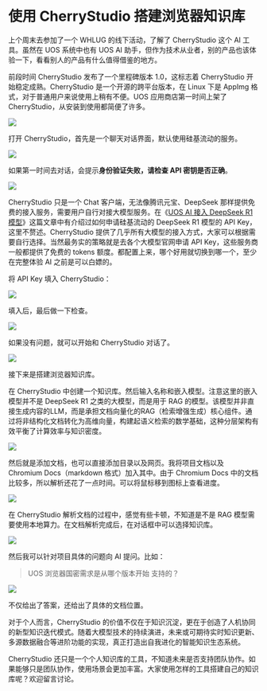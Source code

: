 # 使用 CherryStudio 搭建浏览器知识库

上个周末去参加了一个 WHLUG 的线下活动，了解了 CherryStudio 这个 AI 工具。虽然在 UOS 系统中也有 UOS AI 助手，但作为技术从业者，别的产品也该体验一下，看看别人的产品有什么值得借鉴的地方。

前段时间 CherryStudio 发布了一个里程碑版本 1.0，这标志着 CherryStudio 开始稳定成熟。CherryStudio 是一个开源的跨平台版本，在 Linux 下是 AppImg 格式，对于普通用户来说使用上稍有不便。UOS 应用商店第一时间上架了 CherryStudio，从安装到使用都简便了许多。

![](https://raw.githubusercontent.com/mogoweb/mywritings/master/book_wechat/2025/202503/images/cherry_studio_01.png)

打开 CherryStudio，首先是一个聊天对话界面，默认使用硅基流动的服务。

![](https://raw.githubusercontent.com/mogoweb/mywritings/master/book_wechat/2025/202503/images/cherry_studio_02.png)

如果第一时间去对话，会提示**身份验证失败，请检查 API 密钥是否正确**。

![](https://raw.githubusercontent.com/mogoweb/mywritings/master/book_wechat/2025/202503/images/cherry_studio_03.png)

CherryStudio 只是一个 Chat 客户端，无法像腾讯元宝、DeepSeek 那样提供免费的接入服务，需要用户自行对接大模型服务。在《[UOS AI 接入 DeepSeek R1 模型](https://mp.weixin.qq.com/s/HtCUHedWw_JjfPcrYoIJ8w)》这篇文章中有介绍过如何申请硅基流动的 DeepSeek R1 模型的 API Key，这里不赘述。CherryStudio 提供了几乎所有大模型的接入方式，大家可以根据需要自行选择。当然最务实的策略就是去各个大模型官网申请 API Key，这些服务商一般都提供了免费的 tokens 额度。都配置上来，哪个好用就切换到哪一个，至少在完整体验 AI 之前是可以白嫖的。

将 API Key 填入 CherryStudio：

![](https://raw.githubusercontent.com/mogoweb/mywritings/master/book_wechat/2025/202503/images/cherry_studio_04.png)

填入后，最后做一下检查。

![](https://raw.githubusercontent.com/mogoweb/mywritings/master/book_wechat/2025/202503/images/cherry_studio_05.png)

如果没有问题，就可以开始和 CherryStudio 对话了。

![](https://raw.githubusercontent.com/mogoweb/mywritings/master/book_wechat/2025/202503/images/cherry_studio_06.png)

接下来是搭建浏览器知识库。

在 CherryStudio 中创建一个知识库。然后输入名称和嵌入模型。注意这里的嵌入模型并不是 DeepSeek R1 之类的大模型，而是用于 RAG 的模型。该模型并非直接生成内容的LLM，而是承担文档向量化的RAG（检索增强生成）核心组件。通过将非结构化文档转化为高维向量，构建起语义检索的数学基础，这种分层架构有效平衡了计算效率与知识密度。

![](https://raw.githubusercontent.com/mogoweb/mywritings/master/book_wechat/2025/202503/images/cherry_studio_07.png)

然后就是添加文档，也可以直接添加目录以及网页。我将项目文档以及 Chromium Docs（markdown 格式）加入其中。由于 Chromium Docs 中的文档比较多，所以解析还花了一点时间。可以将鼠标移到图标上查看进度。

![](https://raw.githubusercontent.com/mogoweb/mywritings/master/book_wechat/2025/202503/images/cherry_studio_08.png)

在 CherryStudio 解析文档的过程中，感觉有些卡顿，不知道是不是 RAG 模型需要使用本地算力。在文档解析完成后，在对话框中可以选择知识库。

![](https://raw.githubusercontent.com/mogoweb/mywritings/master/book_wechat/2025/202503/images/cherry_studio_09.png)

然后我可以针对项目具体的问题向 AI 提问。比如：

> UOS 浏览器国密需求是从哪个版本开始 支持的？

![](https://raw.githubusercontent.com/mogoweb/mywritings/master/book_wechat/2025/202503/images/cherry_studio_10.png)

不仅给出了答案，还给出了具体的文档位置。

对于个人而言，CherryStudio 的价值不仅在于知识沉淀，更在于创造了人机协同的新型知识迭代模式。随着大模型技术的持续演进，未来或可期待实时知识更新、多源数据融合等进阶功能的实现，真正打造出自我进化的智能知识生态系统。

CherryStudio 还只是一个个人知识库的工具，不知道未来是否支持团队协作。如果能够只是团队协作，使用场景会更加丰富。大家使用怎样的工具搭建自己的知识库呢？欢迎留言讨论。
